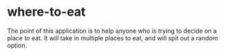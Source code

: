# where-to-eat

The point of this application is to help anyone who is trying to decide on a place
to eat. It will take in multiple places to eat, and will spit out a random option.